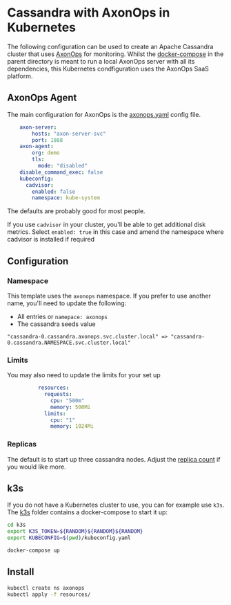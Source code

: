 # Cassandra with AxonOps in Kubernetes

The following configuration can be used to create an Apache Cassandra cluster that uses
[AxonOps](https://axonops.com) for monitoring. Whilst the [docker-compose](../docker-comopse.yml) in the 
parent directory is meant to run a local AxonOps server with all its dependencies,
this Kubernetes condfiguration uses the AxonOps SaaS platform.

## AxonOps Agent


The main configuration for AxonOps is the [axonops.yaml](./resources/axonops.yaml) config file.

```yaml
    axon-server:
        hosts: "axon-server-svc"
        port: 1888
    axon-agent:
        org: demo
        tls:
          mode: "disabled"
    disable_command_exec: false
    kubeconfig:
      cadvisor:
        enabled: false
        namespace: kube-system
```

The defaults are probably good for most people.

If you use `cadvisor` in your cluster, you'll be able to get additional disk metrics.
Select `enabled: true` in this case and amend the namespace where cadvisor is installed if required


## Configuration

### Namespace

This template uses the `axonops` namespace. If you prefer to use another name, you'll need to update the following:

- All entries or `namepace: axonops`
- The cassandra seeds value

```
"cassandra-0.cassandra.axonops.svc.cluster.local" => "cassandra-0.cassandra.NAMESPACE.svc.cluster.local"
```

### Limits

You may also need to update the limits for your set up 

```yaml
          resources:
            requests:
              cpu: "500m"
              memory: 500Mi
            limits:
              cpu: "1"
              memory: 1024Mi
```

### Replicas

The default is to start up three cassandra nodes. Adjust the [replica count](cassandra.yaml) if you would like more.

## k3s

If you do not have a Kubernetes cluster to use, you can for example use `k3s`. The [k3s](./k3s) folder contains a docker-compose to start it up:

```sh
cd k3s
export K3S_TOKEN=${RANDOM}${RANDOM}${RANDOM}
export KUBECONFIG=$(pwd)/kubeconfig.yaml

docker-compose up
```

## Install

```sh
kubectl create ns axonops
kubectl apply -f resources/
```
